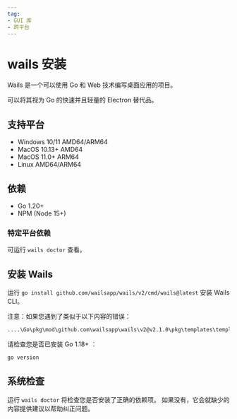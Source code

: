 ```yaml
---
tag:
- GUI 库
- 跨平台
---
```

# wails 安装

Wails 是一个可以使用 Go 和 Web 技术编写桌面应用的项目。

可以将其视为 Go 的快速并且轻量的 Electron 替代品。

## 支持平台

- Windows 10/11 AMD64/ARM64
- MacOS 10.13+ AMD64
- MacOS 11.0+ ARM64
- Linux AMD64/ARM64

## 依赖

- Go 1.20+
- NPM (Node 15+)

### 特定平台依赖

可运行 `wails doctor` 查看。

## 安装 Wails

运行 `go install github.com/wailsapp/wails/v2/cmd/wails@latest` 安装 Wails CLI。

注意：如果您遇到了类似于以下内容的错误：

``` txt
....\Go\pkg\mod\github.com\wailsapp\wails\v2@v2.1.0\pkg\templates\templates.go:28:12: pattern all:ides/*: no matching files found
```

请检查您是否已安装 Go 1.18+ ︰

```sh
go version
```

## 系统检查

运行 `wails doctor` 将检查您是否安装了正确的依赖项。 如果没有，它会就缺少的内容提供建议以帮助纠正问题。
